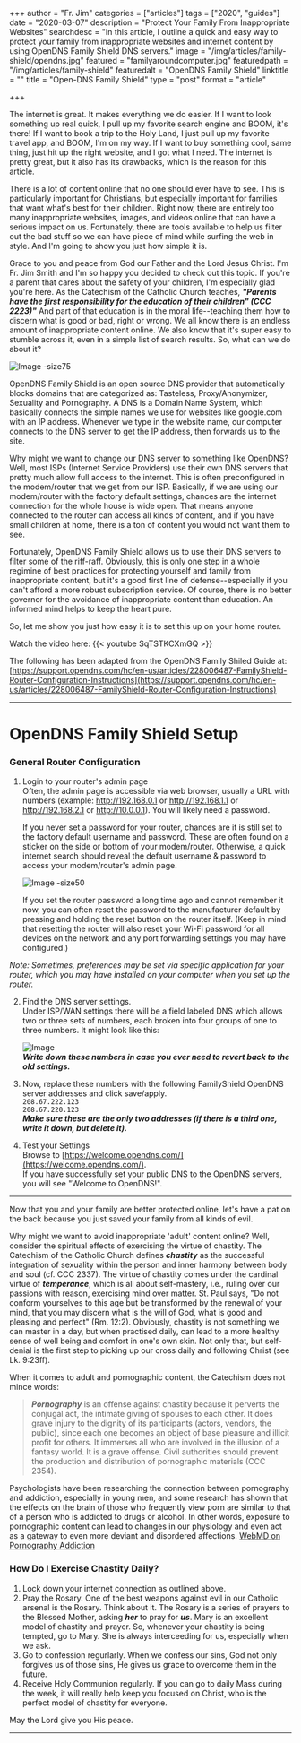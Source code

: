 +++
author = "Fr. Jim"
categories = ["articles"]
tags = ["2020", "guides"]
date = "2020-03-07"
description = "Protect Your Family From Inappropriate Websites"
searchdesc = "In this article, I outline a quick and easy way to protect your family from inappropriate websites and internet content by using OpenDNS Family Shield DNS servers."
image = "/img/articles/family-shield/opendns.jpg"
featured = "familyaroundcomputer.jpg"
featuredpath = "/img/articles/family-shield"
featuredalt = "OpenDNS Family Shield"
linktitle = ""
title = "Open-DNS Family Shield"
type = "post"
format = "article"

+++

The internet is great. It makes everything we do easier. If I want to look something up real quick, I pull up my favorite search engine and BOOM, it's there! If I want to book a trip to the Holy Land, I just pull up my favorite travel app, and BOOM, I'm on my way. If I want to buy something cool, same thing, just hit up the right website, and I got what I need. The internet is pretty great, but it also has its drawbacks, which is the reason for this article.

There is a lot of content online that no one should ever have to see. This is particularly important for Christians, but especially important for families that want what's best for their children. Right now, there are entirely too many inappropriate websites, images, and videos online that can have a serious impact on us. Fortunately, there are tools available to help us filter out the bad stuff so we can have piece of mind while surfing the web in style. And I'm going to show you just how simple it is.

Grace to you and peace from God our Father and the Lord Jesus Christ. I'm Fr. Jim Smith and I'm so happy you decided to check out this topic. If you're a parent that cares about the safety of your children, I'm especially glad you're here. As the Catechism of the Catholic Church teaches, **_"Parents have the first responsibility for the education of their children" (CCC 2223)"_** And part of that education is in the moral life--teaching them how to discern what is good or bad, right or wrong. We all know there is an endless amount of inappropriate content online. We also know that it's super easy to stumble across it, even in a simple list of search results. So, what can we do about it?

![Image -size75](/img/articles/family-shield/opendns.jpg#center)  

OpenDNS Family Shield is an open source DNS provider that automatically blocks domains that are categorized as: Tasteless, Proxy/Anonymizer, Sexuality and Pornography. A DNS is a Domain Name System, which basically connects the simple names we use for websites like google.com with an IP address. Whenever we type in the website name, our computer connects to the DNS server to get the IP address, then forwards us to the site.

Why might we want to change our DNS server to something like OpenDNS? Well, most ISPs (Internet Service Providers) use their own DNS servers that pretty much allow full access to the internet. This is often preconfigured in the modem/router that we get from our ISP. Basically, if we are using our modem/router with the factory default settings, chances are the internet connection for the whole house is wide open. That means anyone connected to the router can access all kinds of content, and if you have small children at home, there is a ton of content you would not want them to see.

Fortunately, OpenDNS Family Shield allows us to use their DNS servers to filter some of the riff-raff. Obviously, this is only one step in a whole regimine of best practices for protecting yourself and family from inappropriate content, but it's a good first line of defense--especially if you can't afford a more robust subscription service. Of course, there is no better governor for the avoidance of inappropriate content than education. An informed mind helps to keep the heart pure.

So, let me show you just how easy it is to set this up on your home router.

Watch the video here:
{{< youtube SqTSTKCXmGQ >}}

The following has been adapted from the OpenDNS Family Shiled Guide at: [https://support.opendns.com/hc/en-us/articles/228006487-FamilyShield-Router-Configuration-Instructions](https://support.opendns.com/hc/en-us/articles/228006487-FamilyShield-Router-Configuration-Instructions)

---

# OpenDNS Family Shield Setup  

### General Router Configuration  

1. Login to your router's admin page  
Often, the admin page is accessible via web browser, usually a URL with numbers (example: http://192.168.0.1 or http://192.168.1.1 or http://192.168.2.1 or http://10.0.0.1). You will likely need a password.

   If you never set a password for your router, chances are it is still set to the factory default username and password. These are often found on a sticker on the side or bottom of your modem/router. Otherwise, a quick internet search should reveal the default username & password to access your modem/router's admin page.

   ![Image -size50](/img/articles/family-shield/netgear.png)

   If you set the router password a long time ago and cannot remember it now, you can often reset the password to the manufacturer default by pressing and holding the reset button on the router itself. (Keep in mind that resetting the router will also reset your Wi-Fi password for all devices on the network and any port forwarding settings you may have configured.)

*Note: Sometimes, preferences may be set via specific application for your router, which you may have installed on your computer when you set up the router.*

2. Find the DNS server settings.  
Under ISP/WAN settings there will be a field labeled DNS which allows two or three sets of numbers, each broken into four groups of one to three numbers. It might look like this:

   ![Image](/img/articles/family-shield/genericDNSfields.jpg)  
   _**Write down these numbers in case you ever need to revert back to the old settings.**_
3. Now, replace these numbers with the following FamilyShield OpenDNS server addresses and click save/apply.  
`208.67.222.123`  
`208.67.220.123`  
_**Make sure these are the only two addresses (if there is a third one, write it down, but delete it).**_
 
4. Test your Settings  
Browse to [https://welcome.opendns.com/](https://welcome.opendns.com/).  
If you have successfully set your public DNS to the OpenDNS servers, you will see "Welcome to OpenDNS!".
---
Now that you and your family are better protected online, let's have a pat on the back because you just saved your family from all kinds of evil.

Why might we want to avoid inappropriate 'adult' content online? Well, consider the spiritual effects of exercising the virtue of chastity. The Catechism of the Catholic Church defines _**chastity**_ as the successful integration of sexuality within the person and inner harmony between body and soul (cf. CCC 2337). The virtue of chastity comes under the cardinal virtue of _**temperance**_, which is all about self-mastery, i.e., ruling over our passions with reason, exercising mind over matter. St. Paul says, "Do not conform yourselves to this age but be transformed by the renewal of your mind, that you may discern what is the will of God, what is good and pleasing and perfect" (Rm. 12:2). Obviously, chastity is not something we can master in a day, but when practised daily, can lead to a more healthy sense of well being and comfort in one's own skin. Not only that, but self-denial is the first step to picking up our cross daily and following Christ (see Lk. 9:23ff).

When it comes to adult and pornographic content, the Catechism does not mince words:
> _**Pornography**_ is an offense against chastity because it perverts the conjugal act, the intimate giving of spouses to each other. It does grave injury to the dignity of its participants (actors, vendors, the public), since each one becomes an object of base pleasure and illicit profit for others. It immerses all who are involved in the illusion of a fantasy world. It is a grave offense. Civil authorities should prevent the production and distribution of pornographic materials (CCC 2354).

Psychologists have been researching the connection between pornography and addiction, especially in young men, and some research has shown that the effects on the brain of those who frequently view porn are similar to that of a person who is addicted to drugs or alcohol. In other words, exposure to pornographic content can lead to changes in our physiology and even act as a gateway to even more deviant and disordered affections. [WebMD on Pornography Addiction](https://www.webmd.com/sex/porn-addiction-possible#1)

### How Do I Exercise Chastity Daily?

1. Lock down your internet connection as outlined above.
2. Pray the Rosary. One of the best weapons against evil in our Catholic arsenal is the Rosary. Think about it. The Rosary is a series of prayers to the Blessed Mother, asking _**her**_ to pray for _**us**_. Mary is an excellent model of chastity and prayer. So, whenever your chastity is being tempted, go to Mary. She is always interceeding for us, especially when we ask.
3. Go to confession regurlarly. When we confess our sins, God not only forgives us of those sins, He gives us grace to overcome them in the future.
4. Receive Holy Communion regularly. If you can go to daily Mass during the week, it will really help keep you focused on Christ, who is the perfect model of chastity for everyone.

May the Lord give you His peace.

---